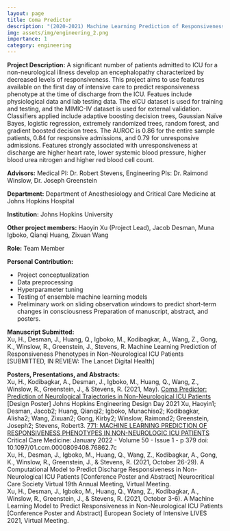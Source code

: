 ```yaml
---
layout: page
title: Coma Predictor 
description: "(2020-2021) Machine Learning Prediction of Responsiveness Phenotypes in Non-Neurological ICU Patients"
img: assets/img/engineering_2.png
importance: 1
category: engineering
---
```


**Project Description:**  A significant number of patients admitted to ICU for a non-neurological illness develop an encephalopathy characterized by decreased levels of responsiveness. This project aims to use features available on the first day of intensive care to predict responsiveness phenotype at the time of discharge from the ICU. Featues include physiological data and lab testing data. The eICU dataset is used for training and testing, and the MIMIC-IV dataset is used for external validation. Classifiers applied include adaptive boosting decision trees, Gaussian Naïve Bayes, logistic regression, extremely randomized trees, random forest, and gradient boosted decision trees. The AUROC is 0.86 for the entire sample patients, 0.84 for responsive admissions, and 0.79 for unresponsive admissions. Features strongly associated with unresponsiveness at discharge are higher heart rate, lower systemic blood pressure, higher blood urea nitrogen and higher red blood cell count.

**Advisors:**  Medical PI: Dr. Robert Stevens, Engineering PIs: Dr. Raimond Winslow, Dr. Joseph Greenstein

**Department:** Department of Anesthesiology and Critical Care Medicine at Johns Hopkins Hospital

**Institution:** Johns Hopkins University

**Other project members:** Haoyin Xu (Project Lead), Jacob Desman, Muna Igboko, Qianqi Huang, Zixuan Wang

**Role:** Team Member

**Personal Contribution:**
- Project conceptualization
- Data preprocessing
- Hyperparameter tuning
- Testing of ensemble machine learning models
- Preliminary work on sliding observation windows to predict short-term changes in consciousness
Preparation of manuscript, abstract, and posters. 


**Manuscript Submitted:**  
Xu, H., Desman, J., Huang, Q., Igboko, M., Kodibagkar, A., Wang, Z., Gong, K., Winslow, R., Greenstein, J., Stevens, R. Machine Learning Prediction of Responsiveness Phenotypes in Non-Neurological ICU Patients [SUBMITTED, IN REVIEW: The Lancet Digital Health]

**Posters, Presentations, and Abstracts:**  
Xu, H., Kodibagkar, A., Desman, J., Igboko, M., Huang, Q., Wang, Z., Winslow, R., Greenstein, J., & Stevens, R. (2021, May). [Coma Predictor: Prediction of Neurological Trajectories in Non-Neurological ICU Patients](https://designday.jhu.edu/design-day-projects-2021/entry/1867/) [Design Poster] Johns Hopkins Engineering Design Day 2021
Xu, Haoyin1; Desman, Jacob2; Huang, Qianqi2; Igboko, Munachiso2; Kodibagkar, Alisha2; Wang, Zixuan2; Gong, Kirby2; Winslow, Raimond2; Greenstein, Joseph2; Stevens, Robert3. [771: MACHINE LEARNING PREDICTION OF RESPONSIVENESS PHENOTYPES IN NON-NEUROLOGIC ICU PATIENTS](https://journals.lww.com/ccmjournal/Citation/2022/01001/771__MACHINE_LEARNING_PREDICTION_OF_RESPONSIVENESS.737.aspx) Critical Care Medicine: January 2022 - Volume 50 - Issue 1 - p 379 doi: 10.1097/01.ccm.0000809408.76862.7c  
Xu, H., Desman, J., Igboko, M., Huang, Q., Wang, Z., Kodibagkar, A., Gong, K., Winslow, R., Greenstein, J., & Stevens, R. (2021, October 26-29). A Computational Model to Predict Discharge Responsiveness in Non-Neurological ICU Patients [Conference Poster and Abstract] Neurocritical Care Society Virtual 19th Annual Meeting, Virtual Meeting.  
Xu, H., Desman, J., Igboko, M., Huang, Q., Wang, Z., Kodibagkar, A., Winslow, R., Greenstein, J., & Stevens, R. (2021, October 3-6). A Machine Learning Model to Predict Responsiveness in Non-Neurological ICU Patients [Conference Poster and Abstract] European Society of Intensive LIVES 2021, Virtual Meeting.  

